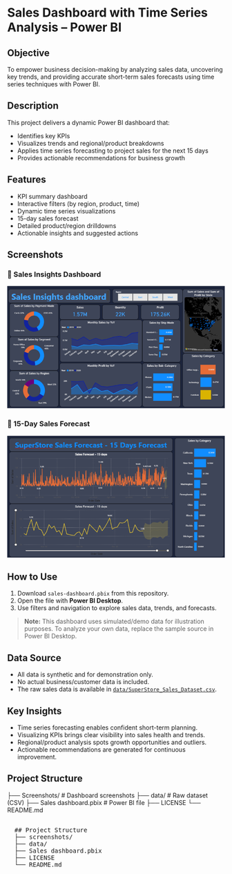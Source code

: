 # Sales Dashboard with Time Series Analysis – Power BI

## Objective
To empower business decision-making by analyzing sales data, uncovering key trends, and providing accurate short-term sales forecasts using time series techniques with Power BI.

## Description
This project delivers a dynamic Power BI dashboard that:
- Identifies key KPIs  
- Visualizes trends and regional/product breakdowns  
- Applies time series forecasting to project sales for the next 15 days  
- Provides actionable recommendations for business growth  

## Features
- KPI summary dashboard  
- Interactive filters (by region, product, time)  
- Dynamic time series visualizations  
- 15-day sales forecast  
- Detailed product/region drilldowns  
- Actionable insights and suggested actions  

## Screenshots  
### 🔹 Sales Insights Dashboard
![Sales Insights Dashboard](Screenshots/Sales-Insights-dashboard.png)

### 🔹 15-Day Sales Forecast
![Sales Forecasting](Screenshots/sales-forecasting.png)

## How to Use
1. Download `sales-dashboard.pbix` from this repository.  
2. Open the file with **Power BI Desktop**.  
3. Use filters and navigation to explore sales data, trends, and forecasts.

> **Note:** This dashboard uses simulated/demo data for illustration purposes. To analyze your own data, replace the sample source in Power BI Desktop.

## Data Source
- All data is synthetic and for demonstration only.  
- No actual business/customer data is included.
- The raw sales data is available in [`data/SuperStore_Sales_Dataset.csv`](data/SuperStore_Sales_Dataset.csv).

## Key Insights
- Time series forecasting enables confident short-term planning.  
- Visualizing KPIs brings clear visibility into sales health and trends.  
- Regional/product analysis spots growth opportunities and outliers.  
- Actionable recommendations are generated for continuous improvement.  

## Project Structure
├── Screenshots/ # Dashboard screenshots
├── data/ # Raw dataset (CSV)
├── Sales dashboard.pbix # Power BI file
├── LICENSE
└── README.md
<pre> 
  ## Project Structure 
  ├── screenshots/ 
  ├── data/ 
  ├── Sales dashboard.pbix 
  ├── LICENSE 
  └── README.md 
</pre>

